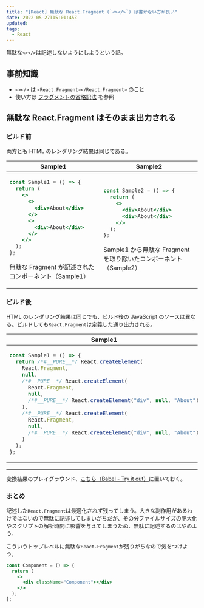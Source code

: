 ```yaml
---
title: "[React] 無駄な React.Fragment (`<></>`) は書かない方が良い"
date: 2022-05-27T15:01:45Z
updated:
tags:
  - React
---
```


無駄な`<></>`は記述しないようにしようという話。

## 事前知識

- `<></>` は `<React.Fragment></React.Fragment>` のこと
- 使い方は [フラグメントの省略記法](https://ja.reactjs.org/docs/fragments.html#short-syntax) を参照

## 無駄な React.Fragment はそのまま出力される

### ビルド前

両方とも HTML のレンダリング結果は同じである。

<table>
  <thead>
    <tr>
      <th>Sample1</th><th>Sample2</th>
    </tr>
  </thead>
  <tbody>
<tr>
<td>

```jsx
const Sample1 = () => {
  return (
    <>
      <>
        <div>About</div>
      </>
      <>
        <div>About</div>
      </>
    </>
  );
};
```

無駄な Fragment が記述されたコンポーネント（Sample1）

</td>
<td>

```jsx
const Sample2 = () => {
  return (
    <>
      <div>About</div>
      <div>About</div>
    </>
  );
};
```

Sample1 から無駄な Fragment を取り除いたコンポーネント（Sample2）

</td>
</tr>
</tbody>
</table>

### ビルド後

HTML のレンダリング結果は同じでも、ビルド後の JavaScript のソースは異なる。ビルドしても`React.Fragment`は定義した通り出力される。

<table>
  <thead>
    <tr>
      <th>Sample1</th><th>Sample2</th>
    </tr>
  </thead>
  <tbody>
<tr>
<td>

```js
const Sample1 = () => {
  return /*#__PURE__*/ React.createElement(
    React.Fragment,
    null,
    /*#__PURE__*/ React.createElement(
      React.Fragment,
      null,
      /*#__PURE__*/ React.createElement("div", null, "About")
    ),
    /*#__PURE__*/ React.createElement(
      React.Fragment,
      null,
      /*#__PURE__*/ React.createElement("div", null, "About")
    )
  );
};
```

</td>
<td>

```js
const Sample2 = () => {
  return /*#__PURE__*/ React.createElement(
    React.Fragment,
    null,
    /*#__PURE__*/ React.createElement("div", null, "About"),
    /*#__PURE__*/ React.createElement("div", null, "About")
  );
};
```

</td>
</tr>
</tbody>
</table>

---

変換結果のプレイグラウンド、[こちら（Babel - Try it out）](https://babeljs.io/repl#?browsers=&build=&builtIns=false&corejs=false&spec=false&loose=false&code_lz=MYewdgzgLgBAygQwLYAcA2BTAjDAvDACgEo8A-GAbwCgYYAnDKAVzrEJtpgB5SPPve_flwAmASwBupAIIAjEEyhcA9OKl9OKwUJ4bhamfMUqDe7su20tHIgG4qAX3tVQkWIlSYATHkIlc5NS0DMys7MKWmgZyCkqqkpFW0UZxpsIWNvZOVC7g0PDI6BgAzL7EZJQcISxsBBpcAEoYCMBQAHQAYnQIAOZIGGBQidzJsSYJZqIJMcbx6ulNLe1dvf2D2naO9kA&debug=false&forceAllTransforms=true&shippedProposals=false&circleciRepo=&evaluate=false&fileSize=false&timeTravel=false&sourceType=module&lineWrap=true&presets=react&prettier=true&targets=&version=7.18.3&externalPlugins=&assumptions=%7B%7D)に置いておく。

### まとめ

記述した`React.Fragment`は最適化されず残ってしまう。大きな副作用があるわけではないので無駄に記述してしまいがちだが、その分ファイルサイズの肥大化やスクリプトの解析時間に影響を与えてしまうため、無駄に記述するのはやめよう。

こういうトップレベルに無駄な`React.Fragment`が残りがちなので気をつけよう。

```jsx
const Component = () => {
  return (
    <>
      <div className="Component"></div>
    </>
  );
};
```
